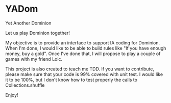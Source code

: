 YADom
=====

Yet Another Dominion

Let us play Dominion together!

My objective is to provide an interface to support IA coding for Dominion. 
When I'm done, I would like to be able to build rules like "If you have enough money, buy a gold".
Once I've done that, I will propose to play a couple of games with my friend Loic.

This project is also created to teach me TDD. If you want to contribute, please make sure that your code
is 99% covered with unit test. I would like it to be 100%, but I don't know how to test properly the calls
to Collections.shuffle

Enjoy!
